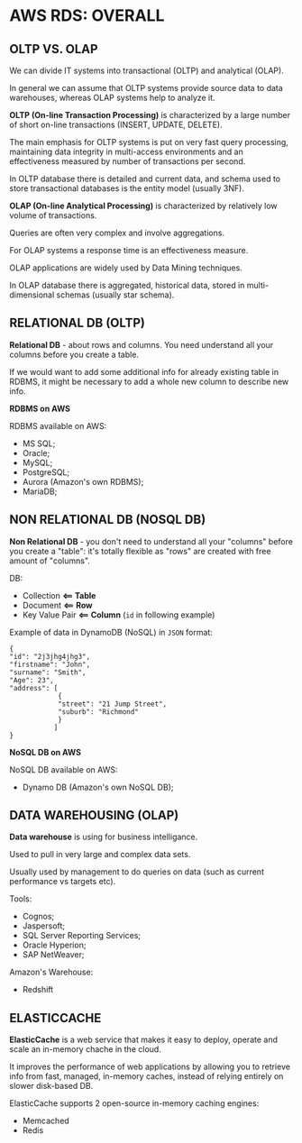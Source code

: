 # AWS RDS: OVERALL



## OLTP VS. OLAP


We can divide IT systems into transactional (OLTP) and analytical (OLAP). 

In general we can assume that OLTP systems provide source data to data warehouses, whereas OLAP systems help to analyze it. 


**OLTP (On-line Transaction Processing)** is characterized by a large number of short on-line transactions (INSERT, UPDATE, DELETE). 

The main emphasis for OLTP systems is put on very fast query processing, maintaining data integrity in multi-access environments and an effectiveness measured by number of transactions per second. 

In OLTP database there is detailed and current data, and schema used to store transactional databases is the entity model (usually 3NF). 


**OLAP (On-line Analytical Processing)** is characterized by relatively low volume of transactions. 

Queries are often very complex and involve aggregations. 

For OLAP systems a response time is an effectiveness measure. 

OLAP applications are widely used by Data Mining techniques. 

In OLAP database there is aggregated, historical data, stored in multi-dimensional schemas (usually star schema). 




## RELATIONAL DB (OLTP)

**Relational DB** - about rows and columns. You need understand all your columns before you create a table.

If we would want to add some additional info for already existing table in RDBMS, it might be necessary to add a whole new column to describe new info.


**RDBMS on AWS**

RDBMS available on AWS:
  - MS SQL;
  - Oracle;
  - MySQL;
  - PostgreSQL;
  - Aurora (Amazon's own RDBMS);
  - MariaDB;
  
  
  
 

## NON RELATIONAL DB (NOSQL DB)

**Non Relational DB** - you don't need to understand all your "columns" before you create a "table": it's totally flexible as "rows" are created with free amount of "columns".

DB:
  - Collection    **<== Table**
  - Document      **<== Row**
  - Key Value Pair  **<== Column** (`id` in following example)

Example of data in DynamoDB (NoSQL) in `JSON` format:
```
{
"id": "2j3jhg4jhg3",
"firstname": "John",
"surname": "Smith",
"Age": 23",
"address": [
            {
            "street": "21 Jump Street",
            "suburb": "Richmond"
            }
           ]
}
```


**NoSQL DB on AWS**

NoSQL DB available on AWS:
  - Dynamo DB (Amazon's own NoSQL DB);




## DATA WAREHOUSING (OLAP)

**Data warehouse** is using for business intelligance.

Used to pull in very large and complex data sets. 

Usually used by management to do queries on data (such as current performance vs targets etc).

Tools:
  - Cognos;
  - Jaspersoft;
  - SQL Server Reporting Services;
  - Oracle Hyperion;
  - SAP NetWeaver;

Amazon's Warehouse:
  - Redshift




## ELASTICCACHE

**ElasticCache** is a web service that makes it easy to deploy, operate and scale an in-memory chache in the cloud.

It improves the performance of web applications by allowing you to retrieve info from fast, managed, in-memory caches, instead of relying entirely on slower disk-based DB.

ElasticCache supports 2 open-source in-memory caching engines:
  - Memcached
  - Redis



































